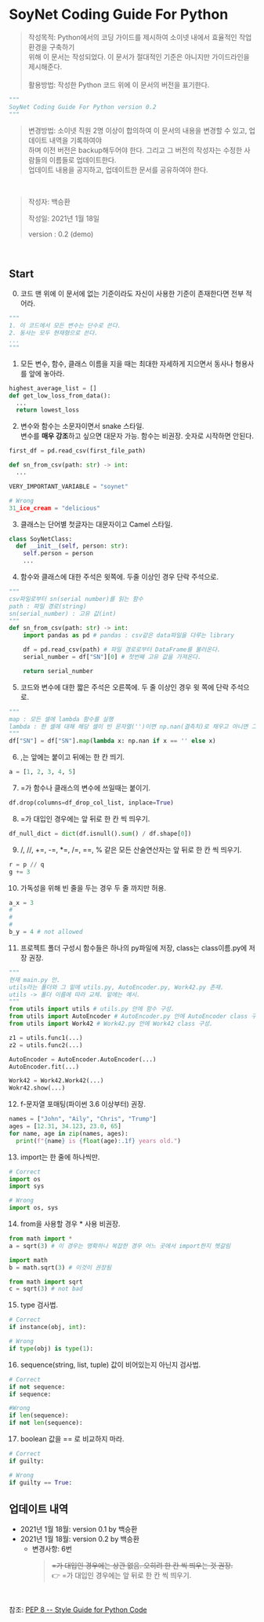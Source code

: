 # SoyNet Coding Guide For Python
>
> 작성목적: Python에서의 코딩 가이드를 제시하여 소이넷 내에서 효율적인 작업환경을 구축하기<br>
> 위해 이 문서는 작성되었다. 이 문서가 절대적인 기준은 아니지만 가이드라인을 제시해준다.
><br><br>
> 활용방법: 작성한 Python 코드 위에 이 문서의 버전을 표기한다.
```python
"""
SoyNet Coding Guide For Python version 0.2
"""
```
> 
> 변경방법: 소이넷 직원 2명 이상이 합의하여 이 문서의 내용을 변경할 수 있고, 업데이트 내역을 기록하여야<br>
> 하며 이전 버전은 backup해두어야 한다. 그리고 그 버전의 작성자는 수정한 사람들의 이름들로 업데이트한다.<br> 업데이트 내용을 공지하고, 업데이트한 문서를 공유하여야 한다.

<br>

> 작성자: 백승환
>
> 작성일: 2021년 1월 18일
>
> version : 0.2 (demo)

<br>

## Start

0. 코드 맨 위에 이 문서에 없는 기준이라도 자신이 사용한 기준이 존재한다면 전부 적어라.
```python
"""
1. 이 코드에서 모든 변수는 단수로 쓴다.
2. 동사는 모두 현재형으로 쓴다.
...
"""
```

1. 모든 변수, 함수, 클래스 이름을 지을 때는 최대한 자세하게 지으면서 동사나 형용사를 앞에 놓아라.
```python
highest_average_list = []
def get_low_loss_from_data():
  ...
  return lowest_loss
```

2. 변수와 함수는 소문자이면서 snake 스타일.<br> 변수를 **매우 강조**하고 싶으면 대문자 가능. 함수는 비권장. 숫자로 시작하면 안된다.
```python
first_df = pd.read_csv(first_file_path)

def sn_from_csv(path: str) -> int: 
  ...

VERY_IMPORTANT_VARIABLE = "soynet"

# Wrong
31_ice_cream = "delicious" 
```

3. 클래스는 단어별 첫글자는 대문자이고 Camel 스타일.
```python
class SoyNetClass:
  def __init__(self, person: str):
    self.person = person
    ...
```

4. 함수와 클래스에 대한 주석은 윗쪽에. 두줄 이상인 경우 단락 주석으로.
```python
"""
csv파일로부터 sn(serial number)를 읽는 함수
path : 파일 경로(string)
sn(serial_number) : 고유 값(int)
"""
def sn_from_csv(path: str) -> int:
    import pandas as pd # pandas : csv같은 data파일을 다루는 library

    df = pd.read_csv(path) # 파일 경로로부터 DataFrame를 불러온다.
    serial_number = df["SN"][0] # 첫번째 고유 값을 가져온다.

    return serial_number
```

5. 코드와 변수에 대한 짧은 주석은 오른쪽에. 두 줄 이상인 경우 윗 쪽에 단락 주석으로.
```python
"""
map : 모든 셀에 lambda 함수를 실행
lambda : 한 셀에 대해 해당 셀이 빈 문자열('')이면 np.nan(결측치)로 채우고 아니면 그대로 둔다.
"""
df["SN"] = df["SN"].map(lambda x: np.nan if x == '' else x) 
```

6. ,는 앞에는 붙이고 뒤에는 한 칸 띄기.
```python
a = [1, 2, 3, 4, 5]
```
  
7. =가 함수나 클래스의 변수에 쓰일때는 붙이기.
```python
df.drop(columns=df_drop_col_list, inplace=True)
```

8. =가 대입인 경우에는 앞 뒤로 한 칸 씩 띄우기.
```python
df_null_dict = dict(df.isnull().sum() / df.shape[0]) 
```

9. /, //, +=, -=, *=, /=, ==, % 같은 모든 산술연산자는 앞 뒤로 한 칸 씩 띄우기.
```python
r = p // q
g += 3
```

10. 가독성을 위해 빈 줄을 두는 경우 두 줄 까지만 허용.
```python
a_x = 3
#
#
#
b_y = 4 # not allowed
```

11. 프로젝트 폴더 구성시 함수들은 하나의 py파일에 저장, class는 class이름.py에 저장 권장.
```python
"""
현재 main.py 안.
utils라는 폴더와 그 밑에 utils.py, AutoEncoder.py, Work42.py 존재.
utils -> 폴더 이름에 따라 교체. 밑에는 예시.
"""
from utils import utils # utils.py 안에 함수 구성.
from utils import AutoEncoder # AutoEncoder.py 안에 AutoEncoder class 구성.
from utils import Work42 # Work42.py 안에 Work42 class 구성.

z1 = utils.func1(...)
z2 = utils.func2(...)

AutoEncoder = AutoEncoder.AutoEncoder(...)
AutoEncoder.fit(...)

Work42 = Work42.Work42(...)
Wokr42.show(...)
```

12. f-문자열 포매팅(파이썬 3.6 이상부터) 권장.
```python
names = ["John", "Aily", "Chris", "Trump"]
ages = [12.31, 34.123, 23.0, 65]
for name, age in zip(names, ages):
  print(f"{name} is {float(age):.1f} years old.")
```

13. import는 한 줄에 하나씩만.
```python
# Correct
import os
import sys

# Wrong
import os, sys 
```

14. from을 사용할 경우 * 사용 비권장.
```python
from math import *
a = sqrt(3) # 이 경우는 명확하나 복잡한 경우 어느 곳에서 import한지 헷갈림

import math
b = math.sqrt(3) # 이것이 권장됨

from math import sqrt
c = sqrt(3) # not bad
```

15. type 검사법.
```python
# Correct 
if instance(obj, int):

# Wrong
if type(obj) is type(1):
```

16. sequence(string, list, tuple) 값이 비어있는지 아닌지 검사법.
```python
# Correct
if not sequence:
if sequence:

#Wrong
if len(sequence):
if not len(sequence):
```

17. boolean 값을 == 로 비교하지 마라.
```python
# Correct
if guilty:

# Wrong
if guilty == True:
```


## 업데이트 내역
- 2021년 1월 18월: version 0.1 by 백승환
- 2021년 1월 18월: version 0.2 by 백승환
    * 변경사항: 6번 
        > ~~=가 대입인 경우에는 상관 없음. 오히려 한 칸 씩 띄우는 것 권장.~~<br>
        > 👉 =가 대입인 경우에는 앞 뒤로 한 칸 씩 띄우기.


<br>

참조: [PEP 8 -- Style Guide for Python Code](https://www.python.org/dev/peps/pep-0008/#id24)
